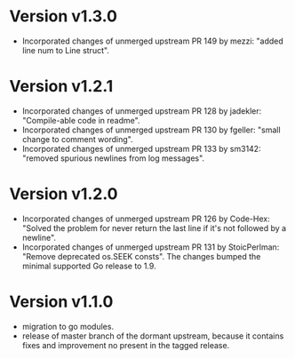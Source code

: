 # Version v1.3.0

* Incorporated changes of unmerged upstream PR 149 by mezzi: "added line num
to Line struct".

# Version v1.2.1

* Incorporated changes of unmerged upstream PR 128 by jadekler: "Compile-able
code in readme".
* Incorporated changes of unmerged upstream PR 130 by fgeller: "small change
to comment wording".
* Incorporated changes of unmerged upstream PR 133 by sm3142: "removed 
spurious newlines from log messages".

# Version v1.2.0

* Incorporated changes of unmerged upstream PR 126 by Code-Hex: "Solved the
 problem for never return the last line if it's not followed by a newline".
* Incorporated changes of unmerged upstream PR 131 by StoicPerlman: "Remove
deprecated os.SEEK consts". The changes bumped the minimal supported Go 
release to 1.9.

# Version v1.1.0

* migration to go modules.
* release of master branch of the dormant upstream, because it contains 
fixes and improvement no present in the tagged release.

